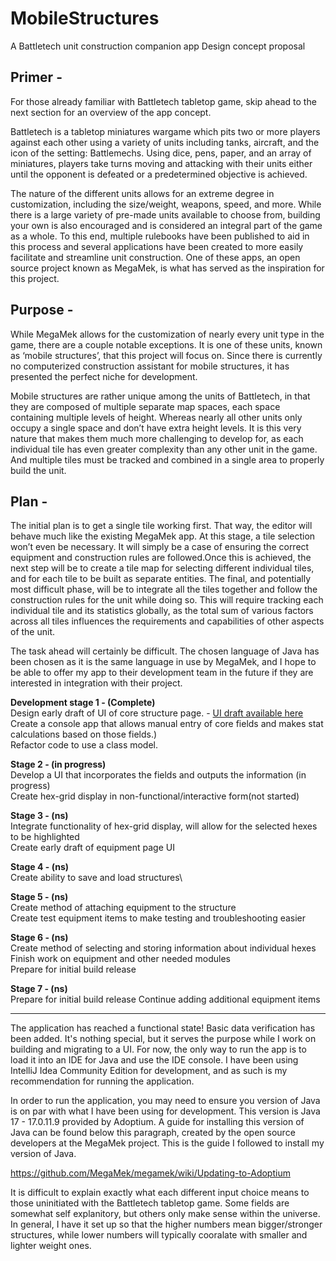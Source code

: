 # MobileStructures

A Battletech unit construction companion app
Design concept proposal

## Primer - 

For those already familiar with Battletech tabletop game, skip ahead to the next section for an overview of the app concept.

Battletech is a tabletop miniatures wargame which pits two or more players against each other using a variety of units including tanks, aircraft, and the icon of the setting: Battlemechs. Using dice, pens, paper, and an array of miniatures, players take turns moving and attacking with their units either until the opponent is defeated or a predetermined objective is achieved.

The nature of the different units allows for an extreme degree in customization, including the size/weight, weapons, speed, and more. While there is a large variety of pre-made units available to choose from, building your own is also encouraged and is considered an integral part of the game as a whole. To this end, multiple rulebooks have been published to aid in this process and several applications have been created to more easily facilitate and streamline unit construction. One of these apps, an open source project known as MegaMek, is what has served as the inspiration for this project.

## Purpose -

While MegaMek allows for the customization of nearly every unit type in the game, there are a couple notable exceptions. It is one of these units, known as ‘mobile structures’, that this project will focus on. Since there is currently no computerized construction assistant for mobile structures, it has presented the perfect niche for development.

Mobile structures are rather unique among the units of Battletech, in that they are composed of multiple separate map spaces, each space containing multiple levels of height. Whereas nearly all other units only occupy a single space and don’t have extra height levels. It is this very nature that makes them much more challenging to develop for, as each individual tile has even greater complexity than any other unit in the game. And multiple tiles must be tracked and combined in a single area to properly build the unit.

## Plan -

The initial plan is to get a single tile working first. That way, the editor will behave much like the existing MegaMek app. At this stage, a tile selection won’t even be necessary. It will simply be a case of ensuring the correct equipment and construction rules are followed.Once this is achieved, the next step will be to create a tile map for selecting different individual tiles, and for each tile to be built as separate entities. The final, and potentially most difficult phase, will be to integrate all the tiles together and follow the construction rules for the unit while doing so. This will require tracking each individual tile and its statistics globally, as the total sum of various factors across all tiles influences the requirements and capabilities of other aspects of the unit.

The task ahead will certainly be difficult. The chosen language of Java has been chosen as it is the same language in use by MegaMek, and I hope to be able to offer my app to their development team in the future if they are interested in integration with their project.

**Development stage 1 - (Complete)**\
	Design early draft of UI of core structure page. - [UI draft available here](https://drive.google.com/file/d/1-miPgra_FQU7BXWDseNzAxUhhfAG6j2m/view?usp=sharing)\
	Create a console app that allows manual entry of core fields and makes stat calculations based on those fields.)\
 	Refactor code to use a class model.

**Stage 2 - (in progress)**\
	Develop a UI that incorporates the fields and outputs the information (in progress)\
	Create hex-grid display in non-functional/interactive form(not started)

**Stage 3 - (ns)**\
	Integrate functionality of hex-grid display, will allow for the selected hexes to be highlighted\
	Create early draft of equipment page UI

**Stage 4 - (ns)**\
	Create ability to save and load structures\

**Stage 5 - (ns)**\
	Create method of attaching equipment to the structure\
	Create test equipment items to make testing and troubleshooting easier

**Stage 6 - (ns)**\
	Create method of selecting and storing information about individual hexes
	Finish work on equipment and other needed modules\
	Prepare for initial build release

 **Stage 7 - (ns)**\
 	Prepare for initial build release
	Continue adding additional equipment items

 ***

The application has reached a functional state! Basic data verification has been added. It's nothing special, but it serves the purpose while I work on building and migrating to a UI. For now, the only way to run the app is to load it into an IDE for Java and use the IDE console. I have been using IntelliJ Idea Community Edition for development, and as such is my recommendation for running the application.

In order to run the application, you may need to ensure you version of Java is on par with what I have been using for development. This version is Java 17 - 17.0.11.9 provided by Adoptium. A guide for installing this version of Java can be found below this paragraph, created by the open source developers at the MegaMek project. This is the guide I followed to install my version of Java.

https://github.com/MegaMek/megamek/wiki/Updating-to-Adoptium

It is difficult to explain exactly what each different input choice means to those uninitiated with the Battletech tabletop game. Some fields are somewhat self explanitory, but others only make sense within the universe. In general, I have it set up so that the higher numbers mean bigger/stronger structures, while lower numbers will typically cooralate with smaller and lighter weight ones.
